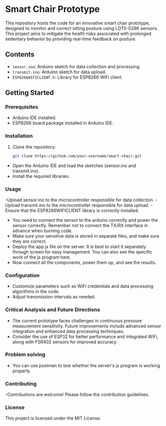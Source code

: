 # Smart Chair Prototype

This repository hosts the code for an innovative smart chair prototype, designed to monitor and correct sitting posture using LDT0-028K sensors. This project aims to mitigate the health risks associated with prolonged sedentary behavior by providing real-time feedback on posture.

## Contents

- `sensor.ino`: Arduino sketch for data collection and processing.
- `transmit.ino`: Arduino sketch for data upload.
- `ESP8266WIFICLIENT.h`: Library for ESP8266 WiFi client.

## Getting Started

### Prerequisites

- Arduino IDE installed.
- ESP8266 board package installed in Arduino IDE.

### Installation

1. Clone the repository:

   ```bash
   git clone https://github.com/your-username/smart-chair.git
  - Open the Arduino IDE and load the sketches (sensor.ino and transmit.ino).
  - Install the required libraries.

### Usage
-Upload sensor.ino to the microcontroller responsible for data collection.
-Upload transmit.ino to the microcontroller responsible for data upload.
-Ensure that the ESP8266WIFICLIENT library is correctly installed.
- You need to connect the sensor to the arduino correctly and power the sensor correctly. Remember not to connect the TX/RX interface in advance when burning code.
- Make sure your sensitive data is stored in separate files, and make sure they are correct.
- Deploy the app.js file on the server. It is best to start it separately through screen for easy management. You can also see the specific work of the js program here.
- Now connect all the components, power them up, and see the results.
### Configuration
- Customize parameters such as WiFi credentials and data processing algorithms in the code.
- Adjust transmission intervals as needed.

### Critical Analysis and Future Directions
- The current prototype faces challenges in continuous pressure measurement sensitivity. Future improvements include advanced sensor integration and enhanced data processing techniques.
- Consider the use of ESP32 for better performance and integrated WiFi, along with FSR402 sensors for improved accuracy.

### Problem solving
- You can use postman to test whether the server's js program is working properly.
### Contributing
-Contributions are welcome! Please follow the contribution guidelines.

### License
This project is licensed under the MIT License.
